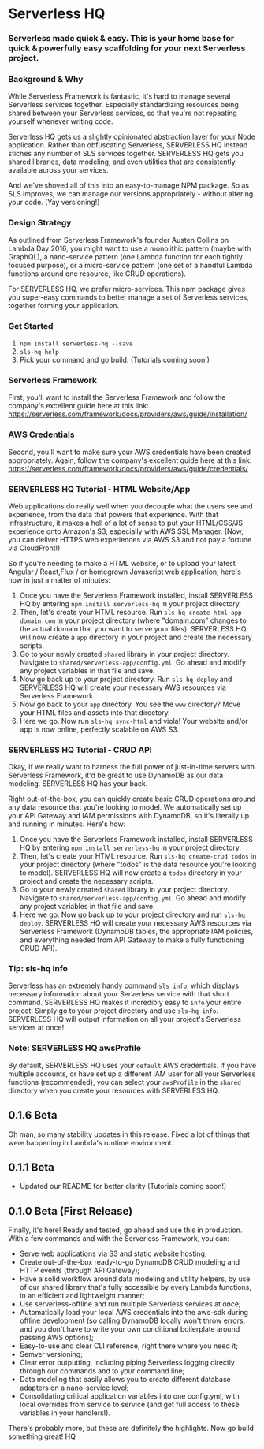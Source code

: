 
# Serverless HQ
### Serverless made quick & easy. This is your home base for quick & powerfully easy scaffolding for your next Serverless project.

### Background & Why
While Serverless Framework is fantastic, it's hard to manage several Serverless services together. Especially standardizing resources being shared between your Serverless services, so that you're not repeating yourself whenever writing code.

Serverless HQ gets us a slightly opinionated abstraction layer for your Node application. Rather than obfuscating Serverless, SERVERLESS HQ instead stiches any number of SLS services together. SERVERLESS HQ gets you shared libraries, data modeling, and even utilities that are consistently available across your services.

And we've shoved all of this into an easy-to-manage NPM package. So as SLS improves, we can manage our versions appropriately - without altering your code. (Yay versioning!)

### Design Strategy
As outlined from Serverless Framework's founder Austen Collins on Lambda Day 2016, you might want to use a monolithic pattern (maybe with GraphQL), a nano-service pattern (one Lambda function for each tightly focused purpose), or a micro-service pattern (one set of a handful Lambda functions around one resource, like CRUD operations).

For SERVERLESS HQ, we prefer micro-services. This npm package gives you super-easy commands to better manage a set of Serverless services, together forming your application.

### Get Started
1. ```npm install serverless-hq --save```
2. ```sls-hq help```
3. Pick your command and go build. (Tutorials coming soon!)

### Serverless Framework
First, you'll want to install the Serverless Framework and follow the company's excellent guide here at this link:
https://serverless.com/framework/docs/providers/aws/guide/installation/

### AWS Credentials
Second, you'll want to make sure your AWS credentials have been created appropriately. Again, follow the company's excellent guide here at this link:
https://serverless.com/framework/docs/providers/aws/guide/credentials/

### SERVERLESS HQ Tutorial - HTML Website/App
Web applications do really well when you decouple what the users see and experience, from the data that powers that experience. With that infrastructure, it makes a hell of a lot of sense to put your HTML/CSS/JS experience onto Amazon's S3, especially with AWS SSL Manager. (Now, you can deliver HTTPS web experiences via AWS S3 and not pay a fortune via CloudFront!)

So if you're needing to make a HTML website, or to upload your latest Angular / React,Flux / or homegrown Javascript web application, here's how in just a matter of minutes:

1. Once you have the Serverless Framework installed, install SERVERLESS HQ by entering ```npm install serverless-hq``` in your project directory.
2. Then, let's create your HTML resource. Run ```sls-hq create-html app domain.com``` in your project directory (where "domain.com" changes to the actual domain that you want to serve your files). SERVERLESS HQ will now create a ```app``` directory in your project and create the necessary scripts.
3. Go to your newly created ```shared``` library in your project directory. Navigate to ```shared/serverless-app/config.yml```. Go ahead and modify any project variables in that file and save.
4. Now go back up to your project directory. Run ```sls-hq deploy``` and SERVERLESS HQ will create your necessary AWS resources via Serverless Framework.
5. Now go back to your ```app``` directory. You see the ```www``` directory? Move your HTML files and assets into that directory.
6. Here we go. Now run ```sls-hq sync-html``` and viola! Your website and/or app is now online, perfectly scalable on AWS S3.

### SERVERLESS HQ Tutorial - CRUD API
Okay, if we really want to harness the full power of just-in-time servers with Serverless Framework, it'd be great to use DynamoDB as our data modeling. SERVERLESS HQ has your back. 

Right out-of-the-box, you can quickly create basic CRUD operations around any data resource that you're looking to model. We automatically set up your API Gateway and IAM permissions with DynamoDB, so it's literally up and running in minutes. Here's how:

1. Once you have the Serverless Framework installed, install SERVERLESS HQ by entering ```npm install serverless-hq``` in your project directory.
2. Then, let's create your HTML resource. Run ```sls-hq create-crud todos``` in your project directory (where "todos" is the data resource you're looking to model). SERVERLESS HQ will now create a ```todos``` directory in your project and create the necessary scripts.
3. Go to your newly created ```shared``` library in your project directory. Navigate to ```shared/serverless-app/config.yml```. Go ahead and modify any project variables in that file and save.
4. Here we go. Now go back up to your project directory and run ```sls-hq deploy```. SERVERLESS HQ will create your necessary AWS resources via Serverless Framework (DynamoDB tables, the appropriate IAM policies, and everything needed from API Gateway to make a fully functioning CRUD API).

### Tip: sls-hq info
Serverless has an extremely handy command ```sls info```, which displays necessary information about your Serverless service with that short command. SERVERLESS HQ makes it incredibly easy to ```info``` your entire project. Simply go to your project directory and use ```sls-hq info```. SERVERLESS HQ will output information on all your project's Serverless services at once!

### Note: SERVERLESS HQ awsProfile
By default, SERVERLESS HQ uses your ```default``` AWS credentials. If you have multiple accounts, or have set up a different IAM user for all your Serverless functions (recommended), you can select your ```awsProfile``` in the ```shared``` directory when you create your resources with SERVERLESS HQ.

## 0.1.6 Beta 

Oh man, so many stability updates in this release. Fixed a lot of things that were happening in Lambda's runtime environment. 

## 0.1.1 Beta

- Updated our README for better clarity (Tutorials coming soon!)

## 0.1.0 Beta (First Release)

Finally, it's here! Ready and tested, go ahead and use this in production. With a few commands and with the Serverless Framework, you can:

- Serve web applications via S3 and static website hosting;
- Create out-of-the-box ready-to-go DynamoDB CRUD modeling and HTTP events (through API Gateway);
- Have a solid workflow around data modeling and utility helpers, by use of our shared library that's fully accessible by every Lambda functions, in an efficient and lightweight manner;
- Use serverless-offline and run multiple Serverless services at once;
- Automatically load your local AWS credentials into the aws-sdk during offline development (so calling DynamoDB locally won't throw errors, and you don't have to write your own conditional boilerplate around passing AWS options);
- Easy-to-use and clear CLI reference, right there where you need it;
- Semver versioning;
- Clear error outputting, including piping Serverless logging directly through our commands and to your command line;
- Data modeling that easily allows you to create different database adapters on a nano-service level;
- Consolidating critical application variables into one config.yml, with local overrides from service to service (and get full access to these variables in your handlers!).

There's probably more, but these are definitely the highlights. Now go build something great!
HQ

